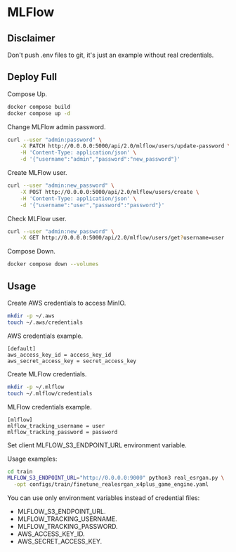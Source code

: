 # MLFlow

## Disclaimer
Don't push .env files to git, it's just an example without real credentials.

## Deploy Full

Compose Up.
```bash
docker compose build
docker compose up -d
```

Change MLFlow admin password.
```bash
curl --user "admin:password" \
    -X PATCH http://0.0.0.0:5000/api/2.0/mlflow/users/update-password \
    -H 'Content-Type: application/json' \
    -d '{"username":"admin","password":"new_password"}'
```

Create MLFlow user.
```bash
curl --user "admin:new_password" \
    -X POST http://0.0.0.0:5000/api/2.0/mlflow/users/create \
    -H 'Content-Type: application/json' \
    -d '{"username":"user","password":"password"}'
```

Check MLFlow user.

```bash
curl --user "admin:new_password" \
    -X GET http://0.0.0.0:5000/api/2.0/mlflow/users/get?username=user
```

Compose Down.
```bash
docker compose down --volumes
```

## Usage

Create AWS credentials to access MinIO.
```bash
mkdir -p ~/.aws
touch ~/.aws/credentials
```

AWS credentials example.
```text
[default]
aws_access_key_id = access_key_id
aws_secret_access_key = secret_access_key
```

Create MLFlow credentials.
```bash
mkdir -p ~/.mlflow
touch ~/.mlflow/credentials
```

MLFlow credentials example.
```text
[mlflow]
mlflow_tracking_username = user
mlflow_tracking_password = password
```

Set client MLFLOW_S3_ENDPOINT_URL environment variable.

Usage examples:
```bash
cd train
MLFLOW_S3_ENDPOINT_URL="http://0.0.0.0:9000" python3 real_esrgan.py \
  -opt configs/train/finetune_realesrgan_x4plus_game_engine.yaml
```

You can use only environment variables instead of credential files:
- MLFLOW_S3_ENDPOINT_URL.
- MLFLOW_TRACKING_USERNAME.
- MLFLOW_TRACKING_PASSWORD.
- AWS_ACCESS_KEY_ID.
- AWS_SECRET_ACCESS_KEY.

